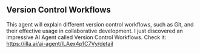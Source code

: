 ## Version Control Workflows
This agent will explain different version control workflows, such as Git, and their effective usage in collaborative development.
I just discovered an impressive AI Agent called Version Control Workflows. Check it: https://illa.ai/ai-agent/ILAex4p1C7Vy/detail